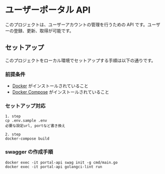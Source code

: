 # ユーザーポータル API

このプロジェクトは、ユーザーアカウントの管理を行うための API です。ユーザーの登録、更新、取得が可能です。

## セットアップ

このプロジェクトをローカル環境でセットアップする手順は以下の通りです。

### 前提条件

- [Docker](https://www.docker.com/get-started) がインストールされていること
- [Docker Compose](https://docs.docker.com/compose/install/) がインストールされていること

### セットアップ対応

```
1. step
cp .env.sample .env
必要な設定url, portなど書き換え

2. step
docker-compose build

```

### swagger の作成手順

```
docker exec -it portal-api swag init -g cmd/main.go
docker exec -it portal-api golangci-lint run
```
